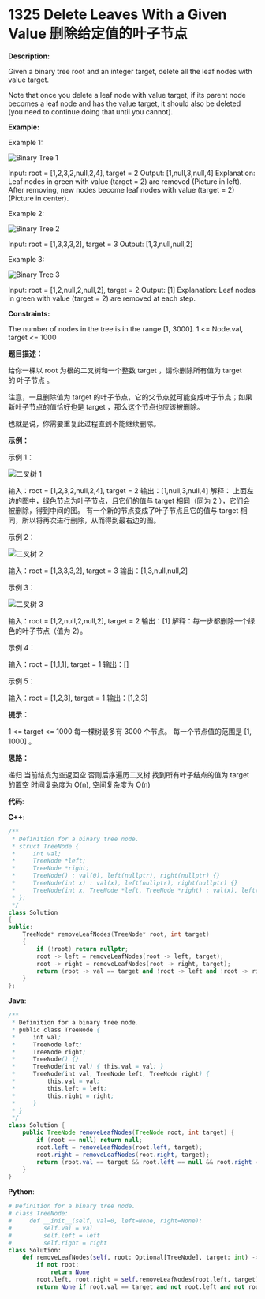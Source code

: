 # 1325 Delete Leaves With a Given Value 删除给定值的叶子节点

__Description:__

Given a binary tree root and an integer target, delete all the leaf nodes with value target.

Note that once you delete a leaf node with value target, if its parent node becomes a leaf node and has the value target, it should also be deleted (you need to continue doing that until you cannot).

__Example:__

Example 1:

![Binary Tree 1](https://assets.leetcode.com/uploads/2020/01/09/sample_1_1684.png)

Input: root = [1,2,3,2,null,2,4], target = 2
Output: [1,null,3,null,4]
Explanation: Leaf nodes in green with value (target = 2) are removed (Picture in left).
After removing, new nodes become leaf nodes with value (target = 2) (Picture in center).

Example 2:

![Binary Tree 2](https://assets.leetcode.com/uploads/2020/01/09/sample_2_1684.png)

Input: root = [1,3,3,3,2], target = 3
Output: [1,3,null,null,2]

Example 3:

![Binary Tree 3](https://assets.leetcode.com/uploads/2020/01/15/sample_3_1684.png)

Input: root = [1,2,null,2,null,2], target = 2
Output: [1]
Explanation: Leaf nodes in green with value (target = 2) are removed at each step.

__Constraints:__

The number of nodes in the tree is in the range [1, 3000].
1 <= Node.val, target <= 1000

__题目描述：__

给你一棵以 root 为根的二叉树和一个整数 target ，请你删除所有值为 target 的 叶子节点 。

注意，一旦删除值为 target 的叶子节点，它的父节点就可能变成叶子节点；如果新叶子节点的值恰好也是 target ，那么这个节点也应该被删除。

也就是说，你需要重复此过程直到不能继续删除。

__示例：__

示例 1：

![二叉树 1](https://assets.leetcode-cn.com/aliyun-lc-upload/uploads/2020/01/16/sample_1_1684.png)

输入：root = [1,2,3,2,null,2,4], target = 2
输出：[1,null,3,null,4]
解释：
上面左边的图中，绿色节点为叶子节点，且它们的值与 target 相同（同为 2 ），它们会被删除，得到中间的图。
有一个新的节点变成了叶子节点且它的值与 target 相同，所以将再次进行删除，从而得到最右边的图。

示例 2：

![二叉树 2](https://assets.leetcode-cn.com/aliyun-lc-upload/uploads/2020/01/16/sample_2_1684.png)

输入：root = [1,3,3,3,2], target = 3
输出：[1,3,null,null,2]

示例 3：

![二叉树 3](https://assets.leetcode-cn.com/aliyun-lc-upload/uploads/2020/01/16/sample_3_1684.png)

输入：root = [1,2,null,2,null,2], target = 2
输出：[1]
解释：每一步都删除一个绿色的叶子节点（值为 2）。

示例 4：

输入：root = [1,1,1], target = 1
输出：[]

示例 5：

输入：root = [1,2,3], target = 1
输出：[1,2,3]

__提示：__

1 <= target <= 1000
每一棵树最多有 3000 个节点。
每一个节点值的范围是 [1, 1000] 。

__思路：__

递归
当前结点为空返回空
否则后序遍历二叉树
找到所有叶子结点的值为 target 的置空
时间复杂度为 O(n), 空间复杂度为 O(n)

__代码__:

__C++__:

```C++
/**
 * Definition for a binary tree node.
 * struct TreeNode {
 *     int val;
 *     TreeNode *left;
 *     TreeNode *right;
 *     TreeNode() : val(0), left(nullptr), right(nullptr) {}
 *     TreeNode(int x) : val(x), left(nullptr), right(nullptr) {}
 *     TreeNode(int x, TreeNode *left, TreeNode *right) : val(x), left(left), right(right) {}
 * };
 */
class Solution 
{
public:
    TreeNode* removeLeafNodes(TreeNode* root, int target) 
    {
        if (!root) return nullptr;
        root -> left = removeLeafNodes(root -> left, target);
        root -> right = removeLeafNodes(root -> right, target);
        return (root -> val == target and !root -> left and !root -> right) ? nullptr : root;
    }
};
```

__Java__:

```Java
/**
 * Definition for a binary tree node.
 * public class TreeNode {
 *     int val;
 *     TreeNode left;
 *     TreeNode right;
 *     TreeNode() {}
 *     TreeNode(int val) { this.val = val; }
 *     TreeNode(int val, TreeNode left, TreeNode right) {
 *         this.val = val;
 *         this.left = left;
 *         this.right = right;
 *     }
 * }
 */
class Solution {
    public TreeNode removeLeafNodes(TreeNode root, int target) {
        if (root == null) return null;
        root.left = removeLeafNodes(root.left, target);
        root.right = removeLeafNodes(root.right, target);
        return (root.val == target && root.left == null && root.right == null) ? null : root;
    }
}
```

__Python__:

```Python
# Definition for a binary tree node.
# class TreeNode:
#     def __init__(self, val=0, left=None, right=None):
#         self.val = val
#         self.left = left
#         self.right = right
class Solution:
    def removeLeafNodes(self, root: Optional[TreeNode], target: int) -> Optional[TreeNode]:
        if not root:
            return None
        root.left, root.right = self.removeLeafNodes(root.left, target), self.removeLeafNodes(root.right, target)
        return None if root.val == target and not root.left and not root.right else root
```
